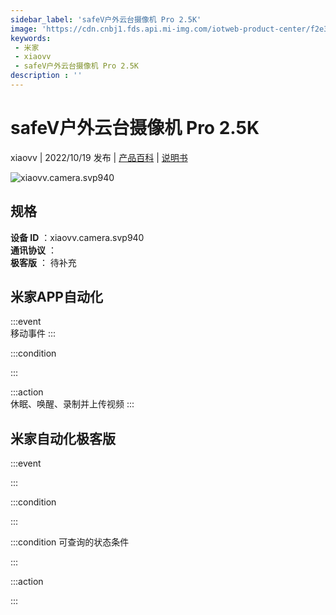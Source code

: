 ```yaml
---
sidebar_label: 'safeV户外云台摄像机 Pro 2.5K'
image: 'https://cdn.cnbj1.fds.api.mi-img.com/iotweb-product-center/f2e3d5b01bc48f2b6c56e0adafab25d7_1662466625799.png?GalaxyAccessKeyId=AKVGLQWBOVIRQ3XLEW&Expires=9223372036854775807&Signature=wiMyynD1a4j16NOp62/6TWTVGXM='
keywords: 
 - 米家
 - xiaovv
 - safeV户外云台摄像机 Pro 2.5K
description : ''
---
```

# safeV户外云台摄像机 Pro 2.5K

xiaovv | 2022/10/19 发布 | [产品百科](https://home.mi.com/webapp/content/baike/product/index.html?model=xiaovv.camera.svp940/) | [说明书](https://home.mi.com/views/introduction.html?model=xiaovv.camera.svp940&region=cn)

![xiaovv.camera.svp940](https://cdn.cnbj1.fds.api.mi-img.com/iotweb-product-center/f2e3d5b01bc48f2b6c56e0adafab25d7_1662466625799.png?GalaxyAccessKeyId=AKVGLQWBOVIRQ3XLEW&Expires=9223372036854775807&Signature=wiMyynD1a4j16NOp62/6TWTVGXM=)

## 规格  
> 
**设备 ID** ：xiaovv.camera.svp940  
**通讯协议** ：  
**极客版**  ： 待补充 


## 米家APP自动化  

:::event  
移动事件
:::

:::condition  

:::

:::action   
休眠、唤醒、录制并上传视频
:::

## 米家自动化极客版  

:::event  

:::

:::condition  

:::

:::condition 可查询的状态条件  

:::

:::action  

:::

        
